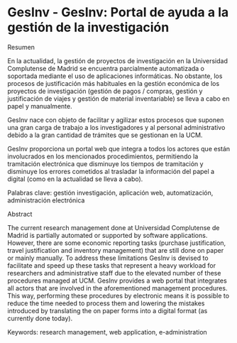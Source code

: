# GesInv - GesInv: Portal de ayuda a la gestión de la investigación

Resumen

En la actualidad, la gestión de proyectos de investigación en la Universidad Complutense de Madrid se encuentra parcialmente automatizada o soportada mediante el uso de aplicaciones informáticas. No obstante, los procesos de justificación más habituales en la gestión económica de los proyectos de investigación (gestión de pagos / compras, gestión y justificación de viajes y gestión de material inventariable) se lleva a cabo en papel y manualmente.

GesInv nace con objeto de facilitar y agilizar estos procesos que suponen una gran carga de trabajo a los investigadores y al personal administrativo debido a la gran cantidad de trámites que se gestionan en la UCM.

GesInv proporciona un portal web que integra a todos los actores que están involucrados en los mencionados procedimientos, permitiendo la tramitación electrónica que disminuye los tiempos de tramitación y disminuye los errores cometidos al trasladar la información del papel a digital (como en la actualidad se lleva a cabo).

Palabras clave: gestión investigación, aplicación web, automatización, administración electrónica 

Abstract

The current research management done at Universidad Complutense de Madrid is partially automated or supported by software applications. However, there are some economic reporting tasks (purchase justification, travel justification and inventory management) that are still done on paper or mainly manually.
To address these limitations GesInv is devised to facilitate and speed up these tasks that represent a heavy workload for researchers and administrative staff due to the elevated number of these procedures managed at UCM.
GesInv provides a web portal that integrates all actors that are involved in the aforementioned management procedures. This way, performing these procedures by electronic means it is possible to reduce the time needed to process them and lowering the mistakes introduced by translating the on paper forms into a digital format (as currently done today).

Keywords: research management, web application, e-administration
